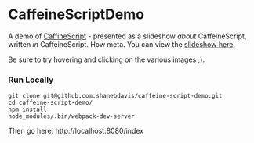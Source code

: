# CaffeineScriptDemo

A demo of [CaffineScript](http://CaffeineScript.com) - presented as a slideshow *about* CaffeineScript, written *in* CaffeineScript. How meta. You can view the [slideshow here](https://shanebdavis.github.io/caffeine-script-demo/).

Be sure to try hovering and clicking on the various images ;).

### Run Locally

```
git clone git@github.com:shanebdavis/caffeine-script-demo.git
cd caffeine-script-demo/
npm install
node_modules/.bin/webpack-dev-server
```

Then go here: http://localhost:8080/index
